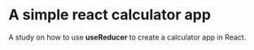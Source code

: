 # A simple react calculator app

A study on how to use **useReducer** to create a calculator app in React.
